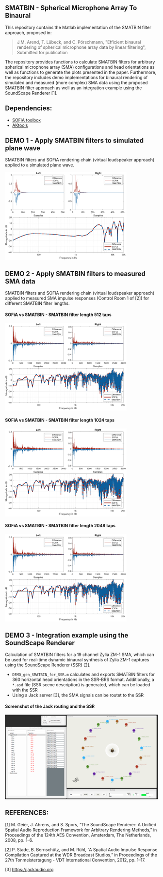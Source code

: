 ## SMATBIN - Spherical Microphone Array To Binaural
This repository contains the Matlab implementation of the SMATBIN filter approach, proposed in:  
> J.M. Arend, T. Lübeck, and C. Pörschmann, "Efficient binaural rendering of spherical microphone array data by linear filtering",  
> Submitted for publication

The repository provides functions to calculate SMATBIN filters for arbitrary spherical microphone array (SMA) configurations and head orientations as well as functions to generate the plots presented in the paper. Furthermore, the repository includes demo implementations for binaural rendering of simulated and measured (more complex) SMA data using the proposed SMATBIN filter approach as well as an integration example using the SoundScape Renderer [1].

## Dependencies:
* [SOFiA toolbox](https://github.com/AudioGroupCologne/SOFiA)
* [AKtools](https://www.ak.tu-berlin.de/menue/publications/open_research_tools/aktools/)

## DEMO 1 - Apply SMATBIN filters to simulated plane wave
SMATBIN filters and SOFiA rendering chain (virtual loudspeaker approach) applied to a simulated plane wave.

<img src="src/.doc/Simulated_pw_smatbin_2048.png" alt="Overview" width="400"/>

## DEMO 2 - Apply SMATBIN filters to measured SMA data
SMATBIN filters and SOFiA rendering chain (virtual loudspeaker approach) applied to measured SMA impulse responses (Control Room 1 of [2]) for different SMATBIN filter lengths. 

#### SOFiA vs SMATBIN - SMATBIN filter length 512 taps
<img src="src/.doc/Measured_sma_smatbin_512.png" alt="Overview" width="400"/>

#### SOFiA vs SMATBIN - SMATBIN filter length 1024 taps
<img src="src/.doc/Measured_sma_smatbin_1024.png" alt="Overview" width="400"/>

#### SOFiA vs SMATBIN - SMATBIN filter length 2048 taps
<img src="src/.doc/Measured_sma_smatbin_2048.png" alt="Overview" width="400"/>

## DEMO 3 - Integration example using the SoundScape Renderer
Calculation of SMATBIN filters for a 19 channel Zylia ZM-1 SMA, which can be used for real-time dynamic binaural synthesis of Zylia ZM-1 captures using the SoundScape Renderer (SSR) [2].

* `DEMO_gen_SMATBIN_for_SSR.m` calculates and exports SMATBIN filters for 360 horizontal head orientations in the SSR-BRS format. Additionally, a `*.asd` file (SSR scene description) is generated, which can be loaded with the SSR
* Using a Jack server [3], the SMA signals can be routet to the SSR

#### Screenshot of the Jack routing and the SSR
<img src="src/.doc/Smatbin_zylia_filters_SSR_screenshot.png" alt="Overview" width="650"/>

## REFERENCES:
[1] M. Geier, J. Ahrens, and S. Spors, “The SoundScape Renderer: A Unified Spatial Audio Reproduction Framework for Arbitrary Rendering Methods,” in Proceedings of the 124th AES Convention, Amsterdam, The Netherlands, 2008, pp. 1–6.

[2] P. Stade, B. Bernschütz, and M. Rühl, “A Spatial Audio Impulse Response Compilation Captured at the WDR Broadcast Studios,” in Proceedings of the 27th Tonmeistertagung - VDT International Convention, 2012, pp. 1–17.

[3] https://jackaudio.org
